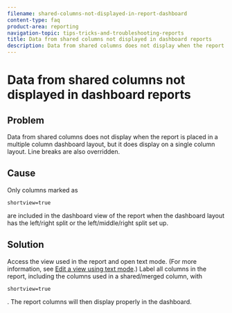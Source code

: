 ```yaml
---
filename: shared-columns-not-displayed-in-report-dashboard
content-type: faq
product-area: reporting
navigation-topic: tips-tricks-and-troubleshooting-reports
title: Data from shared columns not displayed in dashboard reports
description: Data from shared columns does not display when the report is placed in a multiple column dashboard layout, but it does display on a single column layout. Line breaks are also overridden.
---
```


# Data from shared columns not displayed in dashboard reports

## Problem

Data from shared columns does not display when the report is placed in a multiple column dashboard layout, but it does display on a single column layout. Line breaks are also overridden.

## Cause

Only columns marked as 

```
shortview=true
```

are included in the dashboard view of the report when the dashboard layout has the left/right split or the left/middle/right split set up.

## Solution

Access the view used in the report and open text mode. (For more information, see [Edit a view using text mode](../../../reports-and-dashboards/reports/text-mode/edit-text-mode-in-view.md).) Label all columns in the report, including the columns used in a shared/merged column, with 

```
shortview=true
```

. The report columns will then display properly in the dashboard.
